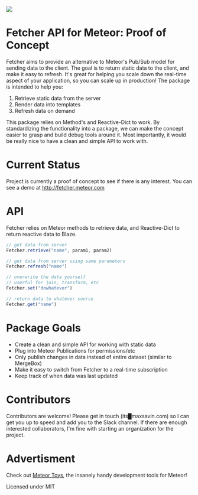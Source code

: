<img src="https://raw.githubusercontent.com/msavin/Fetcher/master/public/meme.jpg">

# Fetcher API for Meteor: Proof of Concept

Fetcher aims to provide an alternative to Meteor's Pub/Sub model for sending data to the client. The goal is to return static data to the client, and make it easy to refresh. It's great for helping you scale down the real-time aspect of your application, so you can scale up in production! The package is intended to help you:

1. Retrieve static data from the server
2. Render data into templates
3. Refresh data on demand 

This package relies on Method's and Reactive-Dict to work. By standardizing the functionality into a package, we can make the concept easier to grasp and build debug tools around it. Most importantly, it would be really nice to have a clean and simple API to work with. 

# Current Status

Project is currently a proof of concept to see if there is any interest. You can see a demo at <a href="http://fetcher.meteor.com">http://fetcher.meteor.com</a>

# API

Fetcher relies on Meteor methods to retrieve data, and Reactive-Dict to return reactive data to Blaze.
```javascript
// get data from server
Fetcher.retrieve("name", param1, param2)

// get data from server using same parameters
Fetcher.refresh("name")

// overwrite the data yourself
// userful for join, transform, etc
Fetcher.set("dowhatever")  

// return data to whatever source
Fetcher.get("name")
```

# Package Goals

 - Create a clean and simple API for working with static data
 - Plug into Meteor Publications for permissions/etc
 - Only publish changes in data instead of entire dataset (similar to MergeBox)
 - Make it easy to switch from Fetcher to a real-time subscription
 - Keep track of when data was last updated

# Contributors
Contributors are welcome! Please get in touch (its█maxsavin.com) so I can get you up to speed and add you to the Slack channel. If there are enough interested collaborators, I'm fine with starting an organization for the project.

# Advertisment
Check out <a href="http://meteor.toys">Meteor Toys</a>, the insanely handy development tools for Meteor!

Licensed under MIT